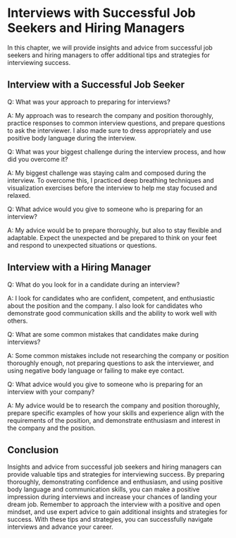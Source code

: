 Interviews with Successful Job Seekers and Hiring Managers
===============================================================================================================================================

In this chapter, we will provide insights and advice from successful job seekers and hiring managers to offer additional tips and strategies for interviewing success.

Interview with a Successful Job Seeker
--------------------------------------

Q: What was your approach to preparing for interviews?

A: My approach was to research the company and position thoroughly, practice responses to common interview questions, and prepare questions to ask the interviewer. I also made sure to dress appropriately and use positive body language during the interview.

Q: What was your biggest challenge during the interview process, and how did you overcome it?

A: My biggest challenge was staying calm and composed during the interview. To overcome this, I practiced deep breathing techniques and visualization exercises before the interview to help me stay focused and relaxed.

Q: What advice would you give to someone who is preparing for an interview?

A: My advice would be to prepare thoroughly, but also to stay flexible and adaptable. Expect the unexpected and be prepared to think on your feet and respond to unexpected situations or questions.

Interview with a Hiring Manager
-------------------------------

Q: What do you look for in a candidate during an interview?

A: I look for candidates who are confident, competent, and enthusiastic about the position and the company. I also look for candidates who demonstrate good communication skills and the ability to work well with others.

Q: What are some common mistakes that candidates make during interviews?

A: Some common mistakes include not researching the company or position thoroughly enough, not preparing questions to ask the interviewer, and using negative body language or failing to make eye contact.

Q: What advice would you give to someone who is preparing for an interview with your company?

A: My advice would be to research the company and position thoroughly, prepare specific examples of how your skills and experience align with the requirements of the position, and demonstrate enthusiasm and interest in the company and the position.

Conclusion
----------

Insights and advice from successful job seekers and hiring managers can provide valuable tips and strategies for interviewing success. By preparing thoroughly, demonstrating confidence and enthusiasm, and using positive body language and communication skills, you can make a positive impression during interviews and increase your chances of landing your dream job. Remember to approach the interview with a positive and open mindset, and use expert advice to gain additional insights and strategies for success. With these tips and strategies, you can successfully navigate interviews and advance your career.
